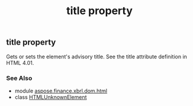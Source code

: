 ﻿---
title: title property
second_title: Aspose.Finance for Python via .NET API References
description: 
type: docs
weight: 430
url: /python-net/aspose.finance.xbrl.dom.html/htmlunknownelement/title/
is_root: false
---

## title property


Gets or sets the element's advisory title. See the title attribute definition in HTML 4.01.

### See Also
* module [aspose.finance.xbrl.dom.html](../../)
* class [HTMLUnknownElement](/finance/python-net/aspose.finance.xbrl.dom.html/htmlunknownelement)
